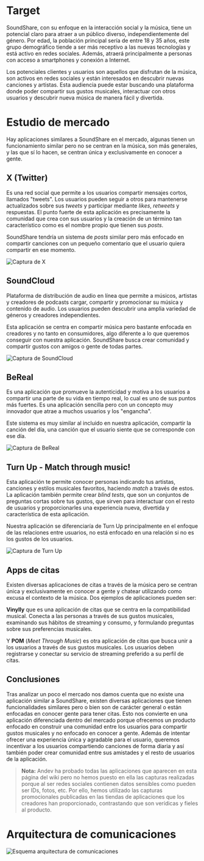 # Target

SoundShare, con su enfoque en la interacción social y la música, tiene un potencial claro para atraer a un público diverso, independientemente del género. Por edad, la población principal sería de entre 18 y 35 años, este grupo demográfico tiende a ser más receptivo a las nuevas tecnologías y está activo en redes sociales. Además, atraerá principalmente a personas con acceso a smartphones y conexión a Internet.

Los potenciales clientes y usuarios son aquellos que disfrutan de la música, son activos en redes sociales y están interesados en descubrir nuevas canciones y artistas. Esta audiencia puede estar buscando una plataforma donde poder compartir sus gustos musicales, interactuar con otros usuarios y descubrir nueva música de manera fácil y divertida.

# Estudio de mercado

Hay aplicaciones similares a SoundShare en el mercado, algunas tienen un funcionamiento similar pero no se centran en la música, son más generales, y las que sí lo hacen, se centran única y exclusivamente en conocer a gente.

## X (Twitter)

Es una red social que permite a los usuarios compartir mensajes cortos, llamados "tweets". Los usuarios pueden seguir a otros para mantenerse actualizados sobre sus *tweets* y participar mediante *likes*, *retweets* y respuestas. El punto fuerte de esta aplicación es precisamente la comunidad que crea con sus usuarios y la creación de un término tan característico como es el nombre propio que tienen sus *posts*.

SoundShare tendría un sistema de *posts* similar pero más enfocado en compartir canciones con un pequeño comentario que el usuario quiera compartir en ese momento.

![Captura de X](https://github.com/ikergcalvino/SoundShare/blob/main/img/x_screenshot.png)

## SoundCloud

Plataforma de distribución de audio en línea que permite a músicos, artistas y creadores de podcasts cargar, compartir y promocionar su música y contenido de audio. Los usuarios pueden descubrir una amplia variedad de géneros y creadores independientes.

Esta aplicación se centra en compartir música pero bastante enfocada en creadores y no tanto en consumidores, algo diferente a lo que queremos conseguir con nuestra aplicación. SoundShare busca crear comunidad y compartir gustos con amigos o gente de todas partes.

![Captura de SoundCloud](https://github.com/ikergcalvino/SoundShare/blob/main/img/soundcloud_screenshot.png)

## BeReal

Es una aplicación que promueve la autenticidad y motiva a los usuarios a compartir una parte de su vida en tiempo real, lo cual es uno de sus puntos más fuertes. Es una aplicación sencilla pero con un concepto muy innovador que atrae a muchos usuarios y los "engancha".

Este sistema es muy similar al incluido en nuestra aplicación, compartir la canción del día, una canción que el usuario siente que se corresponde con ese día.

![Captura de BeReal](https://github.com/ikergcalvino/SoundShare/blob/main/img/bereal_screenshot.png)

## Turn Up - Match through music!

Esta aplicación te permite conocer personas indicando tus artistas, canciones y estilos musicales favoritos, haciendo _match_ a través de estos. La aplicación también permite crear _blind tests_, que son un conjuntos de preguntas cortas sobre tus gustos, que sirven para interactuar con el resto de usuarios y proporcionarles una experiencia nueva, divertida y característica de esta aplicación.

Nuestra aplicación se diferenciaría de Turn Up principalmente en el enfoque de las relaciones entre usuarios, no está enfocado en una relación si no es los gustos de los usuarios.

![Captura de Turn Up](https://github.com/ikergcalvino/SoundShare/blob/main/img/turnup_screenshot.png)

## Apps de citas

Existen diversas aplicaciones de citas a través de la música pero se centran única y exclusivamente en conocer a gente y chatear utilizando como excusa el contexto de la música. Dos ejemplos de aplicaciones pueden ser:

**Vinylly** que es una aplicación de citas que se centra en la compatibilidad musical. Conecta a las personas a través de sus gustos musicales, examinando sus hábitos de streaming y consumo, y formulando preguntas sobre sus preferencias musicales.

Y **POM** (_Meet Through Music_) es otra aplicación de citas que busca unir a los usuarios a través de sus gustos musicales. Los usuarios deben registrarse y conectar su servicio de streaming preferido a su perfil de citas.

## Conclusiones

Tras analizar un poco el mercado nos damos cuenta que no existe una aplicación similar a SoundShare, existen diversas aplicaciones que tienen funcionalidades similares pero o bien son de carácter general o están enfocadas en conocer gente para tener citas. Esto nos convierte en una aplicación diferenciada dentro del mercado porque ofrecemos un producto enfocado en construir una comunidad entre los usuarios para compartir gustos musicales y no enfocado en conocer a gente. Además de intentar ofrecer una experiencia única y agradable para el usuario, queremos incentivar a los usuarios compartiendo canciones de forma diaria y así también poder crear comunidad entre sus amistades y el resto de usuarios de la aplicación.

> **Nota:** Andev ha probado todas las aplicaciones que aparecen en esta página del wiki pero no hemos puesto en ella las capturas realizadas porque al ser redes sociales contienen datos sensibles como pueden ser IDs, fotos, etc. Por ello, hemos utilizado las capturas promocionales publicadas en las tiendas de aplicaciones que los creadores han proporcionado, contrastando que son verídicas y fieles al producto.

# Arquitectura de comunicaciones

![Esquema arquitectura de comunicaciones](https://github.com/ikergcalvino/SoundShare/blob/main/img/Arquitectura%20de%20comunicaciones.png)
